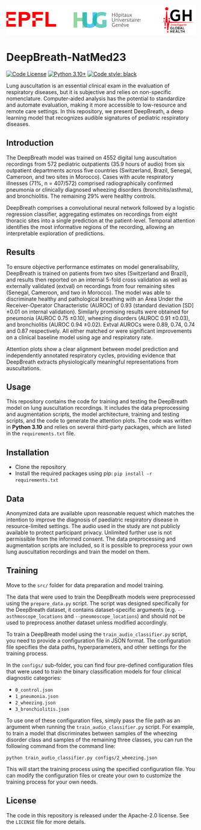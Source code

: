 <p align="center" style="display:flex; justify-content:space-between; width:100%;">
    <a href="https://www.epfl.ch"><img src="assets/epfl_logo.png" alt="EPFL" style="height:80px; object-fit:cover;"></a>
    <a href="https://www.hug.ch/"><img src="assets/hug_logo.png" alt="HUG" style="height:80px; object-fit:cover;"></a>
    <a href="https://www.epfl.ch/labs/mlo/igh-intelligent-global-health/"><img src="assets/igh_logo.png" alt="iGH" style="height:80px; object-fit:cover;"></a>
</p>


DeepBreath-NatMed23
==============================

[![Code License](https://img.shields.io/badge/Code%20License-Apache_2.0-green.svg)](https://github.com/epfl-iglobalhealth/DeepBreath-NatMed23/blob/main/LICENSE)
[![Python 3.10+](https://img.shields.io/badge/python-3.10+-blue.svg)](https://www.python.org/downloads/release/python-3100/)
[![Code style: black](https://img.shields.io/badge/code%20style-black-000000.svg)](https://github.com/psf/black)


Lung auscultation is an essential clinical exam in the evaluation of respiratory diseases, but it is subjective and relies on non-specific nomenclature. Computer-aided analysis has the potential to standardize and automate evaluation, making it more accessible to low-resource and remote care settings. In this repository, we present DeepBreath, a deep learning model that recognizes audible signatures of pediatric respiratory diseases.

## Introduction

The DeepBreath model was trained on 4552 digital lung auscultation recordings from 572 pediatric outpatients (35.9 hours of audio) from six outpatient departments across five countries (Switzerland, Brazil, Senegal, Cameroon, and two sites in Morocco). Cases with acute respiratory illnesses (71%, n = 407/572) comprised radiographically confirmed pneumonia or clinically diagnosed wheezing disorders (bronchitis/asthma), and bronchiolitis. The remaining 29% were healthy controls.

DeepBreath comprises a convolutional neural network followed by a logistic regression classifier, aggregating estimates on recordings from eight thoracic sites into a single prediction at the patient-level. Temporal attention identifies the most informative regions of the recording, allowing an interpretable exploration of predictions.

## Results

To ensure objective performance estimates on model generalisability, DeepBreath is trained on patients from two sites (Switzerland and Brazil), and results then reported on an internal 5-fold cross validation as well as externally validated (extval) on recordings from four remaining sites (Senegal, Cameroon, and two in Morocco). The model was able to discriminate healthy and pathological breathing with an Area Under the Receiver-Operator Characteristic (AUROC) of 0.93 (standard deviation [SD] ±0.01 on internal validation). Similarly promising results were obtained for pneumonia (AUROC 0.75 ±0.10), wheezing disorders (AUROC 0.91 ±0.03), and bronchiolitis (AUROC 0.94 ±0.02). Extval AUROCs were 0.89, 0.74, 0.74 and 0.87 respectively. All either matched or were significant improvements on a clinical baseline model using age and respiratory rate.

Attention plots show a clear alignment between model prediction and independently annotated respiratory cycles, providing evidence that DeepBreath extracts physiologically meaningful representations from auscultations.

## Usage

This repository contains the code for training and testing the DeepBreath model on lung auscultation recordings. It includes the data preprocessing and augmentation scripts, the model architecture, training and testing scripts, and the code to generate the attention plots. The code was written in **Python 3.10** and relies on several third-party packages, which are listed in the `requirements.txt` file.

## Installation

   - Clone the repository
   - Install the required packages using pip: `pip install -r requirements.txt`

## Data

Anonymized data are available upon reasonable request which matches the intention to improve the diagnosis of paediatric respiratory disease in resource-limited settings. The audio used in the study are not publicly available to protect participant privacy. Unlimited further use is not permissible from the informed consent. The data preprocessing and augmentation scripts are included, so it is possible to preprocess your own lung auscultation recordings and train the model on them.

## Training

Move to the `src/` folder for data preparation and model training. 

The data that were used to train the DeepBreath models were preprocessed using the `prepare_data.py` script. The script was designed specifically for the DeepBreath dataset, it contains dataset-specific arguments (e.g. `--asthmoscope_locations` and `--pneumoscope_locations`) and should not be used to preprocess another dataset unless modified accordingly. 

To train a DeepBreath model using the `train_audio_classifier.py` script, you need to provide a configuration file in JSON format. The configuration file specifies the data paths, hyperparameters, and other settings for the training process.

In the `configs/` sub-folder, you can find four pre-defined configuration files that were used to train the binary classification models for four clinical diagnostic categories: 
   - `0_control.json`
   - `1_pneumonia.json`
   - `2_wheezing.json`
   - `3_bronchiolitis.json`

To use one of these configuration files, simply pass the file path as an argument when running the `train_audio_classifier.py` script. For example, to train a model that discriminates between samples of the wheezing disorder class and samples of the remaining three classes, you can run the following command from the command line:

```
python train_audio_classifier.py configs/2_wheezing.json
```

This will start the training process using the specified configuration file. You can modify the configuration files or create your own to customize the training process for your own needs.

  
## License

The code in this repository is released under the Apache-2.0 license. See the `LICENSE` file for more details.

<!---
## Contact

If you have any questions or comments about this code, please contact **TODO**.

## Citation

If you use this code in your research, please cite the following paper: **TODO**.
-->
